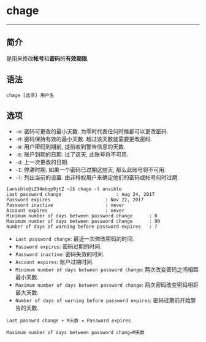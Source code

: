 # chage

---

## 简介

是用来修改**帐号**和**密码**的**有效期限**.

## 语法

`chage [选项] 用户名`

## 选项

* `-m`: 密码可更改的最小天数. 为零时代表任何时候都可以更改密码.
* `-M`: 密码保持有效的最小天数. 超过该天数就需要更改密码.
* `-W`: 用户密码到期前, 提前收到警告信息的天数.
* `-E`: 账户到期的日期. 过了这天, 此账号将不可用.
* `-d`: 上一次更改的日期.
* `-I`: 停滞时期. 如果一个密码已过期这些天, 那么此账号将不可用.
* `-l`: 列出当前的设置. 由非特权用户来确定他们的密码或帐号何时过期.


```shell
[ansible@iZ94ebqp9jtZ ~]$ chage -l ansible
Last password change					: Aug 24, 2017
Password expires					: Nov 22, 2017
Password inactive					: never
Account expires						: never
Minimum number of days between password change		: 0
Maximum number of days between password change		: 90
Number of days of warning before password expires	: 7
```

* `Last password change`: 最近一次修改密码的时间.
* `Password expires`: 密码过期的时间.
* `Password inactive`: 密码失效的时间.
* `Account expires`: 账户过期时间.
* `Minimum number of days between password change`: 两次改变密码之间相距最小天数.
* `Maximum number of days between password change`: 两次密码改变密码相距最大天数.
* `Number of days of warning before password expires`: 密码过期前开始警告的天数.

`Last passwrd change + M天数 = Password expires`

`Maximum number of days between password chang=M天数`